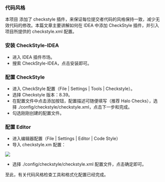 ### 代码风格

本项目 添加了 checkstyle 插件，来保证每位提交者代码的风格保持一致，减少无效代码的修改。本篇文章主要讲解如何在 IDEA 中添加
CheckStyle 插件，并引入项目所提供的 checkstyle.xml 配置。

### 安装 CheckStyle-IDEA

- 进入 IDEA 插件市场。
- 搜索 CheckStyle-IDEA，点击安装即可。

### 配置 CheckStyle

- 进入 CheckStyle 配置（File | Settings | Tools | Checkstyle）。
- 选择 Checkstyle 版本：8.39。
- 在配置文件中点击添加按钮，配置描述可随便填写（推荐 Halo Checks），选择 ./config/checkstyle/checkstyle.xml，点击下一步和完成。
- 勾选刚刚创建的配置文件。

### 配置 Editor

- 进入编辑器配置（File | Settings | Editor | Code Style）
- 导入 checkstyle.xm 配置：

![](H:\workspace\GitHub\op\qing\checkstyle\checkstyle.webp)

- 选择 ./config/checkstyle/checkstyle.xml 配置文件，点击确定即可。

至此，有关代码风格检查工具和格式化配置已经完成。
